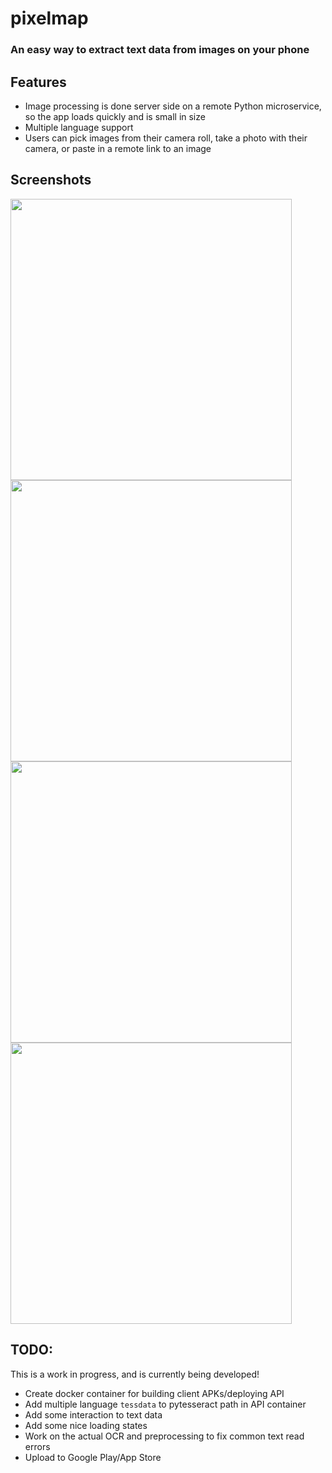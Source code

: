# pixelmap

### An easy way to extract text data from images on your phone

## Features

- Image processing is done server side on a remote Python microservice, so the app loads quickly and is small in size
- Multiple language support
- Users can pick images from their camera roll, take a photo with their camera, or paste in a remote link to an image

## Screenshots

<img src="https://github.com/jonathandannel/pixelmap/blob/master/doc/home_view.jpg" width="450px">

<img src="https://github.com/jonathandannel/pixelmap/blob/master/doc/pick_and_crop.jpg" width="450px">

<img src="https://github.com/jonathandannel/pixelmap/blob/master/doc/process_photo.jpg" width="450px">

<img src="https://github.com/jonathandannel/pixelmap/blob/master/doc/processed_text.jpg" width="450px">

## TODO:

This is a work in progress, and is currently being developed!

- Create docker container for building client APKs/deploying API
- Add multiple language `tessdata` to pytesseract path in API container
- Add some interaction to text data
- Add some nice loading states
- Work on the actual OCR and preprocessing to fix common text read errors
- Upload to Google Play/App Store
